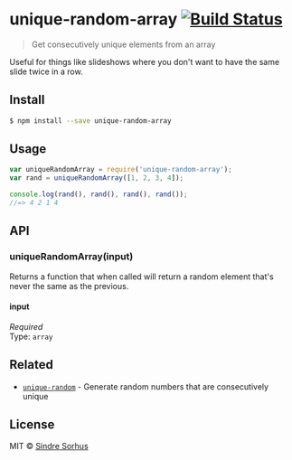 # unique-random-array [![Build Status](https://travis-ci.org/sindresorhus/unique-random-array.svg?branch=master)](https://travis-ci.org/sindresorhus/unique-random-array)

> Get consecutively unique elements from an array

Useful for things like slideshows where you don't want to have the same slide twice in a row.


## Install

```sh
$ npm install --save unique-random-array
```


## Usage

```js
var uniqueRandomArray = require('unique-random-array');
var rand = uniqueRandomArray([1, 2, 3, 4]);

console.log(rand(), rand(), rand(), rand());
//=> 4 2 1 4
```


## API

### uniqueRandomArray(input)

Returns a function that when called will return a random element that's never the same as the previous.

#### input

*Required*  
Type: `array`


## Related

- [`unique-random`](https://github.com/sindresorhus/unique-random) - Generate random numbers that are consecutively unique


## License

MIT © [Sindre Sorhus](http://sindresorhus.com)
